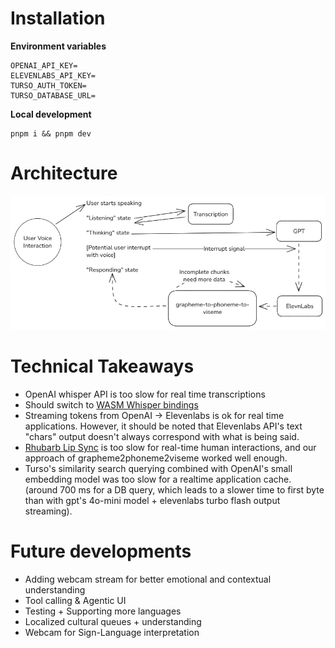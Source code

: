 # Installation

**Environment variables**

```.env
OPENAI_API_KEY=
ELEVENLABS_API_KEY=
TURSO_AUTH_TOKEN=
TURSO_DATABASE_URL=
```

**Local development**

```
pnpm i && pnpm dev
```

# Architecture

![Architecture for Junction Oulu 2025](/public/architecture.png)

# Technical Takeaways

- OpenAI whisper API is too slow for real time transcriptions
- Should switch to [WASM Whisper bindings](https://huggingface.co/spaces/Xenova/realtime-whisper-webgpu)
- Streaming tokens from OpenAI -> Elevenlabs is ok for real time applications. However, it should be noted that Elevenlabs API's text "chars" output doesn't always correspond with what is being said.
- [Rhubarb Lip Sync](https://github.com/DanielSWolf/rhubarb-lip-sync) is too slow for real-time human interactions, and our approach of grapheme2phoneme2viseme worked well enough.
- Turso's similarity search querying combined with OpenAI's small embedding model was too slow for a realtime application cache. (around 700 ms for a DB query, which leads to a slower time to first byte than with gpt's 4o-mini model + elevenlabs turbo flash output streaming).

# Future developments

- Adding webcam stream for better emotional and contextual understanding
- Tool calling & Agentic UI
- Testing + Supporting more languages
- Localized cultural queues + understanding
- Webcam for Sign-Language interpretation
